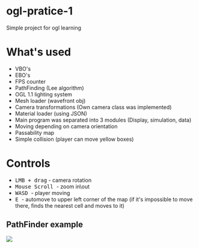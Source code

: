 # ogl-pratice-1
Simple project for ogl learning

<h1> What's used </h1>
<ul>
  <li> VBO's </li>
  <li> EBO's </li>
  <li> FPS counter </li>
  <li> PathFinding (Lee algorithm) </li>
  <li> OGL 1.1 lighting system </li>
  <li> Mesh loader (wavefront obj) </li>
  <li> Camera transformations (Own camera class was implemented) </li>
  <li> Material loader (using JSON) </li>
  <li> Main program was separated into 3 modules (Display, simulation, data) </li>
  <li> Moving depending on camera orientation </li>
  <li> Passability map </li>
  <li> Simple collision (player can move yellow boxes) </li>

</ul>

<h1> Controls </h1>
<ul>
  <li> <kbd>LMB + drag</kbd> - camera rotation </li>
  <li> <kbd> Mouse Scroll </kbd> - zoom in\out </li>
  <li> <kbd> WASD </kbd> - player moving </li>
  <li> <kbd> E </kbd> - automove to upper left corner of the map (if it's impossible to move there, finds the nearest cell and moves to it)
</ul>

<h2> PathFinder example </h2>
<img src="https://psv4.userapi.com/c848428/u161240850/docs/d4/9b1b3bcd8492/1111111111_1.gif?extra=R9NNCFqM45Sx112juKQvrgRhgAnnHooXFE8KNMw1Ujrp-zraSZ_52LpfOShMqqWTCRdHr1o7BS1H0V1j6sIBaNMmO3RQ85s1r73LERHNpkz8kJPXdmvdP0-VF3xKTi7brPlckugnUXnRaXZsOs04ht1F"> </img>

